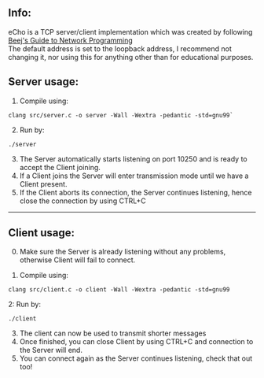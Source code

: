 ## Info:

eCho is a TCP server/client implementation which was created by following [Beej's Guide to Network Programming](https://beej.us/guide/bgnet/html/split-wide/)\
The default address is set to the loopback address, I recommend not changing it, nor using this for anything other than for educational purposes.

## Server usage:

1. Compile using:
```
clang src/server.c -o server -Wall -Wextra -pedantic -std=gnu99`
```
2. Run by:
```
./server
```
3. The Server automatically starts listening on port 10250 and is ready to accept the Client joining.
4. If a Client joins the Server will enter transmission mode until we have a Client present.
5. If the Client aborts its connection, the Server continues listening, hence close the connection by using CTRL+C

---

## Client usage:
0. Make sure the Server is already listening without any problems, otherwise Client will fail to connect.

1. Compile using:
```
clang src/client.c -o client -Wall -Wextra -pedantic -std=gnu99
```

2: Run by:
```
./client
```

3. The client can now be used to transmit shorter messages
4. Once finished, you can close Client by using CTRL+C and connection to the Server will end.
5. You can connect again as the Server continues listening, check that out too!
